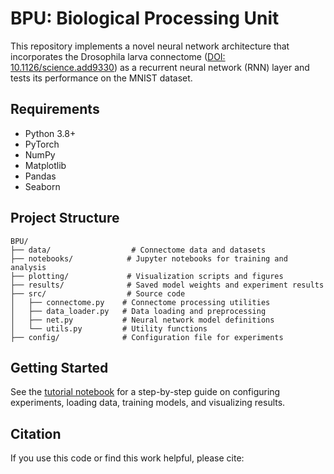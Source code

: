 # BPU: Biological Processing Unit

This repository implements a novel neural network architecture that incorporates the Drosophila larva connectome ([DOI: 10.1126/science.add9330](https://doi.org/10.1126/science.add9330)) as a recurrent neural network (RNN) layer and tests its performance on the MNIST dataset.


## Requirements

- Python 3.8+
- PyTorch
- NumPy
- Matplotlib
- Pandas
- Seaborn

## Project Structure

```
BPU/
├── data/                  # Connectome data and datasets
├── notebooks/            # Jupyter notebooks for training and analysis
├── plotting/             # Visualization scripts and figures
├── results/              # Saved model weights and experiment results
├── src/                  # Source code
│   ├── connectome.py    # Connectome processing utilities
│   ├── data_loader.py   # Data loading and preprocessing
│   ├── net.py           # Neural network model definitions
│   └── utils.py         # Utility functions
├── config/              # Configuration file for experiments
```

## Getting Started

See the [tutorial notebook](notebooks/tutorial.ipynb) for a step-by-step guide on configuring experiments, loading data, training models, and visualizing results.

## Citation

If you use this code or find this work helpful, please cite:
